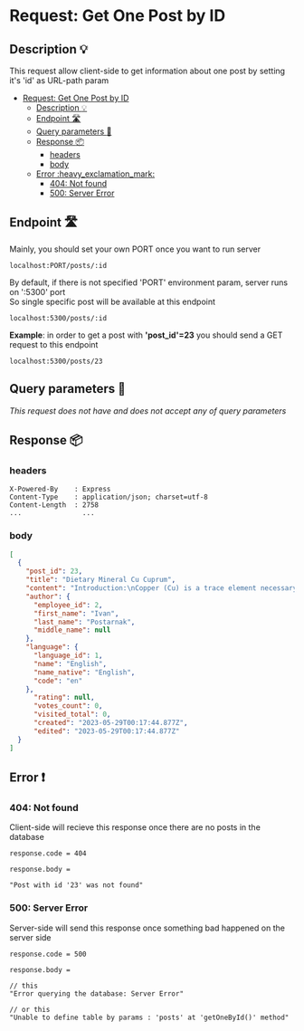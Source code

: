 # Request: Get One Post by ID

## Description :bulb:
This request allow client-side to get information about one post by setting it's 'id' as URL-path param  
- [Request: Get One Post by ID](#request-get-one-post-by-id)
  - [Description :bulb:](#description-bulb)
  - [Endpoint :motorway:](#endpoint-motorway)
  - [Query parameters :pencil:](#query-parameters-pencil)
  - [Response :package:](#response-package)
    - [headers](#headers)
    - [body](#body)
  - [Error :heavy\_exclamation\_mark:](#error-heavy_exclamation_mark)
    - [404: Not found](#404-not-found)
    - [500: Server Error](#500-server-error)

## Endpoint :motorway:
Mainly, you should set your own PORT once you want to run server
```
localhost:PORT/posts/:id
```
By default, if there is not specified 'PORT' environment param, server runs on ':5300' port    
So single specific post will be available at this endpoint
```
localhost:5300/posts/:id
```
**Example**: in order to get a post with **'post_id'=23** you should send a GET request to this endpoint
```
localhost:5300/posts/23
```


## Query parameters :pencil:    
*This request does not have and does not accept any of query parameters*


## Response :package:
### headers
```
X-Powered-By    : Express
Content-Type    : application/json; charset=utf-8
Content-Length  : 2758
...               ...
```
### body
```json
[
  {
    "post_id": 23,
    "title": "Dietary Mineral Cu Cuprum",
    "content": "Introduction:\nCopper (Cu) is a trace element necessary for the normal functioning of the body. It is widely known and is important for various ... and antioxidant protection. With an excess or lack of copper, various diseases can occur. To maintain the balance of copper in the body, it is recommended to eat foods rich in this mineral.",
    "author": {
      "employee_id": 2,
      "first_name": "Ivan",
      "last_name": "Postarnak",
      "middle_name": null
    },
    "language": {
      "language_id": 1,
      "name": "English",
      "name_native": "English",
      "code": "en"
    },
      "rating": null,
      "votes_count": 0,
      "visited_total": 0,
      "created": "2023-05-29T00:17:44.877Z",
      "edited": "2023-05-29T00:17:44.877Z"
  }
]
```
## Error :heavy_exclamation_mark:
### 404: Not found
Client-side will recieve this response once there are no posts in the database
```
response.code = 404
```
```
response.body =

"Post with id '23' was not found"
```
### 500: Server Error
Server-side will send this response once something bad happened on the server side
```
response.code = 500
```
```
response.body =

// this
"Error querying the database: Server Error"

// or this
"Unable to define table by params : 'posts' at 'getOneById()' method"
```